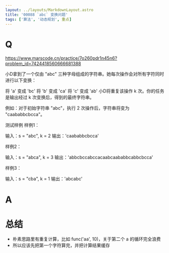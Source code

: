 ```yaml
---
layout: ../layouts/MarkdownLayout.astro
title: '00088 `abc` 变换问题'
tags: ['算法', '动态规划', 重点]
---
```


# Q

https://www.marscode.cn/practice/7o260pdr1n45n6?problem_id=7424418560666681388

小D拿到了一个仅由 "abc" 三种字母组成的字符串。她每次操作会对所有字符同时进行以下变换：

将 'a' 变成 'bc'
将 'b' 变成 'ca'
将 'c' 变成 'ab'
小D将重复该操作 k 次。你的任务是输出经过 k 次变换后，得到的最终字符串。

例如：对于初始字符串 "abc"，执行 2 次操作后，字符串将变为 "caababbcbcca"。

测试样例
样例1：

输入：s = "abc", k = 2
输出：'caababbcbcca'

样例2：

输入：s = "abca", k = 3
输出：'abbcbccabccacaabcaababbcabbcbcca'

样例3：

输入：s = "cba", k = 1
输出：'abcabc'

# A



# 总结

- 朴素思路里有重复计算，比如 func('aa', 10)，关于第二个 a 的循环完全浪费
- 所以应该先把第一个字符算完，并把计算结果缓存

<script>
  // function func(s, k) {
  //   const map = {
  //     a: 'bc',
  //     b: 'ca',
  //     c: 'ab'
  //   }
  //   let res = s
  //   while(k > 0){
  //     res = res.split('').map(x => map[x]).join('')
  //     k--
  //   }
  //   return res
  // }

  function func(s, k) {
    const rules = {
      a: 'bc',
      b: 'ca',
      c: 'ab'
    }
    const cache = new Map()
    function calcChar(char, n) {
      if(n === 0) return char
      const cacheKey = `${char}-${n}`
      if (cache.has(cacheKey)) {
        const { val, count } = cache.get(cacheKey)
        cache.set(cacheKey, {
          val,
          count: count + 1
        })
        return val
      }
      const newStr = rules[char]
      const res = calcChar(newStr[0], n - 1) + calcChar(newStr[1], n - 1)
      cache.set(cacheKey, {
        val: res,
        count: 0
      })
      return res
    }
    let res = ''
    for(let char of s){
      res += calcChar(char, k)
    }
    console.log(cache)
    return res
  }
  console.log(func('abc', 2))
  console.log(func('abca', 3))
  console.log(func('cba', 1))
</script>